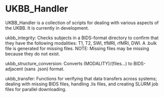 # UKBB_Handler

UKBB_Handler is a collection of scripts for dealing with various aspects of the UKBB. It is currently in development.

ukbb_integrity:
	Checks subjects in a BIDS-format directory to confirm that they have the following modalities: T1, T2, SWI, tfMRI, rfMRI, DWI. A .bulk file is generated for missing files.
	NOTE: Missing files may be missing because they do not exist.

ukbb_structure_conversion:
	Converts (MODALITY)/(files...) to BIDS-adjacent (sans .json) format.

ukbb_transfer:
	Functions for verifying that data transfers across systems; dealing with missing BIDS files, handling .lis files, and creating SLURM job files for parallel downloading.
